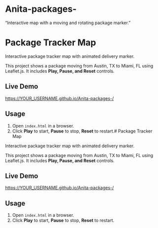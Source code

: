 # Anita-packages-
“Interactive map with a moving and rotating package marker.”
# Package Tracker Map

Interactive package tracker map with animated delivery marker.

This project shows a package moving from Austin, TX to Miami, FL using Leaflet.js. It includes **Play, Pause, and Reset** controls.

## Live Demo

https://YOUR_USERNAME.github.io/Anita-packages-/

## Usage

1. Open `index.html` in a browser.
2. Click **Play** to start, **Pause** to stop, **Reset** to restart.# Package Tracker Map

Interactive package tracker map with animated delivery marker.

This project shows a package moving from Austin, TX to Miami, FL using Leaflet.js. It includes **Play, Pause, and Reset** controls.

## Live Demo

https://YOUR_USERNAME.github.io/Anita-packages-/

## Usage

1. Open `index.html` in a browser.
2. Click **Play** to start, **Pause** to stop, **Reset** to restart.
